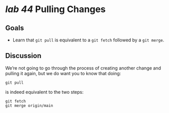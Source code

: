 # *lab 44* Pulling Changes

## Goals

- Learn that `git pull` is equivalent to a `git fetch` followed by a
  `git merge`.

## Discussion

We’re not going to go through the process of creating another change and
pulling it again, but we do want you to know that doing:

``` instructions
git pull
```

is indeed equivalent to the two steps:

``` instructions
git fetch
git merge origin/main
```
